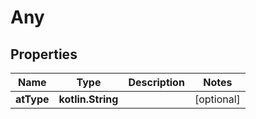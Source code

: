 
# Any

## Properties
Name | Type | Description | Notes
------------ | ------------- | ------------- | -------------
**atType** | **kotlin.String** |  |  [optional]



